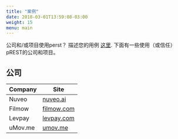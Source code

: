 ```yaml
---
title: "案例"
date: 2018-03-01T13:59:08-03:00
weight: 15
menu: main
---
```


公司和/或项目使用perst？ 描述您的用例 [这里](https://github.com/prest/prest/issues/new?title=Case%20Studies:%20).
下面有一些使用（或信任）pREST的公司和项目。

## 公司

| Company | Site |
|-------|-------------|
| Nuveo | [nuveo.ai](https://nuveo.ai/) |
| Filmow | [filmow.com](https://filmow.com/) |
| Levpay | [levpay.com](https://levpay.com/) |
| uMov.me | [umov.me](https://www.umov.me/) |
